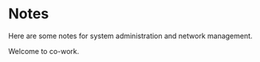Notes
=====

Here are some notes for system administration and network management.

Welcome to co-work.

